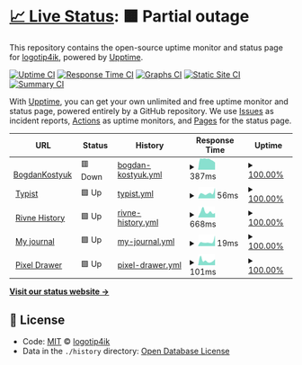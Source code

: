 # [📈 Live Status](https://logotip4ik.github.io/up-time): <!--live status--> **🟧 Partial outage**

This repository contains the open-source uptime monitor and status page for [logotip4ik](https://bit.ly/bogdan-kostyuk), powered by [Upptime](https://github.com/upptime/upptime).

[![Uptime CI](https://github.com/koj-co/upptime/workflows/Uptime%20CI/badge.svg)](https://github.com/koj-co/upptime/actions?query=workflow%3A%22Uptime+CI%22)
[![Response Time CI](https://github.com/koj-co/upptime/workflows/Response%20Time%20CI/badge.svg)](https://github.com/koj-co/upptime/actions?query=workflow%3A%22Response+Time+CI%22)
[![Graphs CI](https://github.com/koj-co/upptime/workflows/Graphs%20CI/badge.svg)](https://github.com/koj-co/upptime/actions?query=workflow%3A%22Graphs+CI%22)
[![Static Site CI](https://github.com/koj-co/upptime/workflows/Static%20Site%20CI/badge.svg)](https://github.com/koj-co/upptime/actions?query=workflow%3A%22Static+Site+CI%22)
[![Summary CI](https://github.com/koj-co/upptime/workflows/Summary%20CI/badge.svg)](https://github.com/koj-co/upptime/actions?query=workflow%3A%22Summary+CI%22)

With [Upptime](https://upptime.js.org), you can get your own unlimited and free uptime monitor and status page, powered entirely by a GitHub repository. We use [Issues](https://github.com/logotip4ik/up-time/issues) as incident reports, [Actions](https://github.com/logotip4ik/up-time/actions) as uptime monitors, and [Pages](https://logotip4ik.github.io/up-time) for the status page.

<!--start: status pages-->
<!-- This summary is generated by Upptime (https://github.com/upptime/upptime) -->
<!-- Do not edit this manually, your changes will be overwritten -->
<!-- prettier-ignore -->
| URL | Status | History | Response Time | Uptime |
| --- | ------ | ------- | ------------- | ------ |
| <img alt="" src="https://favicons.githubusercontent.com/bogdankostyuk.xyz" height="13"> [BogdanKostyuk](https://bogdankostyuk.xyz) | 🟥 Down | [bogdan-kostyuk.yml](https://github.com/logotip4ik/up-time/commits/HEAD/history/bogdan-kostyuk.yml) | <details><summary><img alt="Response time graph" src="./graphs/bogdan-kostyuk/response-time-week.png" height="20"> 387ms</summary><br><a href="https://logotip4ik.github.io/up-time/history/bogdan-kostyuk"><img alt="Response time 474" src="https://img.shields.io/endpoint?url=https%3A%2F%2Fraw.githubusercontent.com%2Flogotip4ik%2Fup-time%2FHEAD%2Fapi%2Fbogdan-kostyuk%2Fresponse-time.json"></a><br><a href="https://logotip4ik.github.io/up-time/history/bogdan-kostyuk"><img alt="24-hour response time 327" src="https://img.shields.io/endpoint?url=https%3A%2F%2Fraw.githubusercontent.com%2Flogotip4ik%2Fup-time%2FHEAD%2Fapi%2Fbogdan-kostyuk%2Fresponse-time-day.json"></a><br><a href="https://logotip4ik.github.io/up-time/history/bogdan-kostyuk"><img alt="7-day response time 387" src="https://img.shields.io/endpoint?url=https%3A%2F%2Fraw.githubusercontent.com%2Flogotip4ik%2Fup-time%2FHEAD%2Fapi%2Fbogdan-kostyuk%2Fresponse-time-week.json"></a><br><a href="https://logotip4ik.github.io/up-time/history/bogdan-kostyuk"><img alt="30-day response time 563" src="https://img.shields.io/endpoint?url=https%3A%2F%2Fraw.githubusercontent.com%2Flogotip4ik%2Fup-time%2FHEAD%2Fapi%2Fbogdan-kostyuk%2Fresponse-time-month.json"></a><br><a href="https://logotip4ik.github.io/up-time/history/bogdan-kostyuk"><img alt="1-year response time 474" src="https://img.shields.io/endpoint?url=https%3A%2F%2Fraw.githubusercontent.com%2Flogotip4ik%2Fup-time%2FHEAD%2Fapi%2Fbogdan-kostyuk%2Fresponse-time-year.json"></a></details> | <details><summary><a href="https://logotip4ik.github.io/up-time/history/bogdan-kostyuk">100.00%</a></summary><a href="https://logotip4ik.github.io/up-time/history/bogdan-kostyuk"><img alt="All-time uptime 99.96%" src="https://img.shields.io/endpoint?url=https%3A%2F%2Fraw.githubusercontent.com%2Flogotip4ik%2Fup-time%2FHEAD%2Fapi%2Fbogdan-kostyuk%2Fuptime.json"></a><br><a href="https://logotip4ik.github.io/up-time/history/bogdan-kostyuk"><img alt="24-hour uptime 100.00%" src="https://img.shields.io/endpoint?url=https%3A%2F%2Fraw.githubusercontent.com%2Flogotip4ik%2Fup-time%2FHEAD%2Fapi%2Fbogdan-kostyuk%2Fuptime-day.json"></a><br><a href="https://logotip4ik.github.io/up-time/history/bogdan-kostyuk"><img alt="7-day uptime 100.00%" src="https://img.shields.io/endpoint?url=https%3A%2F%2Fraw.githubusercontent.com%2Flogotip4ik%2Fup-time%2FHEAD%2Fapi%2Fbogdan-kostyuk%2Fuptime-week.json"></a><br><a href="https://logotip4ik.github.io/up-time/history/bogdan-kostyuk"><img alt="30-day uptime 100.00%" src="https://img.shields.io/endpoint?url=https%3A%2F%2Fraw.githubusercontent.com%2Flogotip4ik%2Fup-time%2FHEAD%2Fapi%2Fbogdan-kostyuk%2Fuptime-month.json"></a><br><a href="https://logotip4ik.github.io/up-time/history/bogdan-kostyuk"><img alt="1-year uptime 99.96%" src="https://img.shields.io/endpoint?url=https%3A%2F%2Fraw.githubusercontent.com%2Flogotip4ik%2Fup-time%2FHEAD%2Fapi%2Fbogdan-kostyuk%2Fuptime-year.json"></a></details>
| <img alt="" src="https://favicons.githubusercontent.com/logotip4ik.github.io" height="13"> [Typist](https://logotip4ik.github.io/typist/) | 🟩 Up | [typist.yml](https://github.com/logotip4ik/up-time/commits/HEAD/history/typist.yml) | <details><summary><img alt="Response time graph" src="./graphs/typist/response-time-week.png" height="20"> 56ms</summary><br><a href="https://logotip4ik.github.io/up-time/history/typist"><img alt="Response time 117" src="https://img.shields.io/endpoint?url=https%3A%2F%2Fraw.githubusercontent.com%2Flogotip4ik%2Fup-time%2FHEAD%2Fapi%2Ftypist%2Fresponse-time.json"></a><br><a href="https://logotip4ik.github.io/up-time/history/typist"><img alt="24-hour response time 110" src="https://img.shields.io/endpoint?url=https%3A%2F%2Fraw.githubusercontent.com%2Flogotip4ik%2Fup-time%2FHEAD%2Fapi%2Ftypist%2Fresponse-time-day.json"></a><br><a href="https://logotip4ik.github.io/up-time/history/typist"><img alt="7-day response time 56" src="https://img.shields.io/endpoint?url=https%3A%2F%2Fraw.githubusercontent.com%2Flogotip4ik%2Fup-time%2FHEAD%2Fapi%2Ftypist%2Fresponse-time-week.json"></a><br><a href="https://logotip4ik.github.io/up-time/history/typist"><img alt="30-day response time 61" src="https://img.shields.io/endpoint?url=https%3A%2F%2Fraw.githubusercontent.com%2Flogotip4ik%2Fup-time%2FHEAD%2Fapi%2Ftypist%2Fresponse-time-month.json"></a><br><a href="https://logotip4ik.github.io/up-time/history/typist"><img alt="1-year response time 117" src="https://img.shields.io/endpoint?url=https%3A%2F%2Fraw.githubusercontent.com%2Flogotip4ik%2Fup-time%2FHEAD%2Fapi%2Ftypist%2Fresponse-time-year.json"></a></details> | <details><summary><a href="https://logotip4ik.github.io/up-time/history/typist">100.00%</a></summary><a href="https://logotip4ik.github.io/up-time/history/typist"><img alt="All-time uptime 99.99%" src="https://img.shields.io/endpoint?url=https%3A%2F%2Fraw.githubusercontent.com%2Flogotip4ik%2Fup-time%2FHEAD%2Fapi%2Ftypist%2Fuptime.json"></a><br><a href="https://logotip4ik.github.io/up-time/history/typist"><img alt="24-hour uptime 100.00%" src="https://img.shields.io/endpoint?url=https%3A%2F%2Fraw.githubusercontent.com%2Flogotip4ik%2Fup-time%2FHEAD%2Fapi%2Ftypist%2Fuptime-day.json"></a><br><a href="https://logotip4ik.github.io/up-time/history/typist"><img alt="7-day uptime 100.00%" src="https://img.shields.io/endpoint?url=https%3A%2F%2Fraw.githubusercontent.com%2Flogotip4ik%2Fup-time%2FHEAD%2Fapi%2Ftypist%2Fuptime-week.json"></a><br><a href="https://logotip4ik.github.io/up-time/history/typist"><img alt="30-day uptime 100.00%" src="https://img.shields.io/endpoint?url=https%3A%2F%2Fraw.githubusercontent.com%2Flogotip4ik%2Fup-time%2FHEAD%2Fapi%2Ftypist%2Fuptime-month.json"></a><br><a href="https://logotip4ik.github.io/up-time/history/typist"><img alt="1-year uptime 99.99%" src="https://img.shields.io/endpoint?url=https%3A%2F%2Fraw.githubusercontent.com%2Flogotip4ik%2Fup-time%2FHEAD%2Fapi%2Ftypist%2Fuptime-year.json"></a></details>
| <img alt="" src="https://favicons.githubusercontent.com/rivne-history.surge.sh" height="13"> [Rivne History](https://rivne-history.surge.sh) | 🟩 Up | [rivne-history.yml](https://github.com/logotip4ik/up-time/commits/HEAD/history/rivne-history.yml) | <details><summary><img alt="Response time graph" src="./graphs/rivne-history/response-time-week.png" height="20"> 668ms</summary><br><a href="https://logotip4ik.github.io/up-time/history/rivne-history"><img alt="Response time 683" src="https://img.shields.io/endpoint?url=https%3A%2F%2Fraw.githubusercontent.com%2Flogotip4ik%2Fup-time%2FHEAD%2Fapi%2Frivne-history%2Fresponse-time.json"></a><br><a href="https://logotip4ik.github.io/up-time/history/rivne-history"><img alt="24-hour response time 528" src="https://img.shields.io/endpoint?url=https%3A%2F%2Fraw.githubusercontent.com%2Flogotip4ik%2Fup-time%2FHEAD%2Fapi%2Frivne-history%2Fresponse-time-day.json"></a><br><a href="https://logotip4ik.github.io/up-time/history/rivne-history"><img alt="7-day response time 668" src="https://img.shields.io/endpoint?url=https%3A%2F%2Fraw.githubusercontent.com%2Flogotip4ik%2Fup-time%2FHEAD%2Fapi%2Frivne-history%2Fresponse-time-week.json"></a><br><a href="https://logotip4ik.github.io/up-time/history/rivne-history"><img alt="30-day response time 935" src="https://img.shields.io/endpoint?url=https%3A%2F%2Fraw.githubusercontent.com%2Flogotip4ik%2Fup-time%2FHEAD%2Fapi%2Frivne-history%2Fresponse-time-month.json"></a><br><a href="https://logotip4ik.github.io/up-time/history/rivne-history"><img alt="1-year response time 683" src="https://img.shields.io/endpoint?url=https%3A%2F%2Fraw.githubusercontent.com%2Flogotip4ik%2Fup-time%2FHEAD%2Fapi%2Frivne-history%2Fresponse-time-year.json"></a></details> | <details><summary><a href="https://logotip4ik.github.io/up-time/history/rivne-history">100.00%</a></summary><a href="https://logotip4ik.github.io/up-time/history/rivne-history"><img alt="All-time uptime 99.97%" src="https://img.shields.io/endpoint?url=https%3A%2F%2Fraw.githubusercontent.com%2Flogotip4ik%2Fup-time%2FHEAD%2Fapi%2Frivne-history%2Fuptime.json"></a><br><a href="https://logotip4ik.github.io/up-time/history/rivne-history"><img alt="24-hour uptime 100.00%" src="https://img.shields.io/endpoint?url=https%3A%2F%2Fraw.githubusercontent.com%2Flogotip4ik%2Fup-time%2FHEAD%2Fapi%2Frivne-history%2Fuptime-day.json"></a><br><a href="https://logotip4ik.github.io/up-time/history/rivne-history"><img alt="7-day uptime 100.00%" src="https://img.shields.io/endpoint?url=https%3A%2F%2Fraw.githubusercontent.com%2Flogotip4ik%2Fup-time%2FHEAD%2Fapi%2Frivne-history%2Fuptime-week.json"></a><br><a href="https://logotip4ik.github.io/up-time/history/rivne-history"><img alt="30-day uptime 100.00%" src="https://img.shields.io/endpoint?url=https%3A%2F%2Fraw.githubusercontent.com%2Flogotip4ik%2Fup-time%2FHEAD%2Fapi%2Frivne-history%2Fuptime-month.json"></a><br><a href="https://logotip4ik.github.io/up-time/history/rivne-history"><img alt="1-year uptime 99.97%" src="https://img.shields.io/endpoint?url=https%3A%2F%2Fraw.githubusercontent.com%2Flogotip4ik%2Fup-time%2FHEAD%2Fapi%2Frivne-history%2Fuptime-year.json"></a></details>
| <img alt="" src="https://favicons.githubusercontent.com/logotip4ik.github.io" height="13"> [My journal](https://logotip4ik.github.io/my-journal/) | 🟩 Up | [my-journal.yml](https://github.com/logotip4ik/up-time/commits/HEAD/history/my-journal.yml) | <details><summary><img alt="Response time graph" src="./graphs/my-journal/response-time-week.png" height="20"> 19ms</summary><br><a href="https://logotip4ik.github.io/up-time/history/my-journal"><img alt="Response time 82" src="https://img.shields.io/endpoint?url=https%3A%2F%2Fraw.githubusercontent.com%2Flogotip4ik%2Fup-time%2FHEAD%2Fapi%2Fmy-journal%2Fresponse-time.json"></a><br><a href="https://logotip4ik.github.io/up-time/history/my-journal"><img alt="24-hour response time 46" src="https://img.shields.io/endpoint?url=https%3A%2F%2Fraw.githubusercontent.com%2Flogotip4ik%2Fup-time%2FHEAD%2Fapi%2Fmy-journal%2Fresponse-time-day.json"></a><br><a href="https://logotip4ik.github.io/up-time/history/my-journal"><img alt="7-day response time 19" src="https://img.shields.io/endpoint?url=https%3A%2F%2Fraw.githubusercontent.com%2Flogotip4ik%2Fup-time%2FHEAD%2Fapi%2Fmy-journal%2Fresponse-time-week.json"></a><br><a href="https://logotip4ik.github.io/up-time/history/my-journal"><img alt="30-day response time 28" src="https://img.shields.io/endpoint?url=https%3A%2F%2Fraw.githubusercontent.com%2Flogotip4ik%2Fup-time%2FHEAD%2Fapi%2Fmy-journal%2Fresponse-time-month.json"></a><br><a href="https://logotip4ik.github.io/up-time/history/my-journal"><img alt="1-year response time 82" src="https://img.shields.io/endpoint?url=https%3A%2F%2Fraw.githubusercontent.com%2Flogotip4ik%2Fup-time%2FHEAD%2Fapi%2Fmy-journal%2Fresponse-time-year.json"></a></details> | <details><summary><a href="https://logotip4ik.github.io/up-time/history/my-journal">100.00%</a></summary><a href="https://logotip4ik.github.io/up-time/history/my-journal"><img alt="All-time uptime 100.00%" src="https://img.shields.io/endpoint?url=https%3A%2F%2Fraw.githubusercontent.com%2Flogotip4ik%2Fup-time%2FHEAD%2Fapi%2Fmy-journal%2Fuptime.json"></a><br><a href="https://logotip4ik.github.io/up-time/history/my-journal"><img alt="24-hour uptime 100.00%" src="https://img.shields.io/endpoint?url=https%3A%2F%2Fraw.githubusercontent.com%2Flogotip4ik%2Fup-time%2FHEAD%2Fapi%2Fmy-journal%2Fuptime-day.json"></a><br><a href="https://logotip4ik.github.io/up-time/history/my-journal"><img alt="7-day uptime 100.00%" src="https://img.shields.io/endpoint?url=https%3A%2F%2Fraw.githubusercontent.com%2Flogotip4ik%2Fup-time%2FHEAD%2Fapi%2Fmy-journal%2Fuptime-week.json"></a><br><a href="https://logotip4ik.github.io/up-time/history/my-journal"><img alt="30-day uptime 100.00%" src="https://img.shields.io/endpoint?url=https%3A%2F%2Fraw.githubusercontent.com%2Flogotip4ik%2Fup-time%2FHEAD%2Fapi%2Fmy-journal%2Fuptime-month.json"></a><br><a href="https://logotip4ik.github.io/up-time/history/my-journal"><img alt="1-year uptime 100.00%" src="https://img.shields.io/endpoint?url=https%3A%2F%2Fraw.githubusercontent.com%2Flogotip4ik%2Fup-time%2FHEAD%2Fapi%2Fmy-journal%2Fuptime-year.json"></a></details>
| <img alt="" src="https://favicons.githubusercontent.com/pixel-drawer.vercel.app" height="13"> [Pixel Drawer](https://pixel-drawer.vercel.app/) | 🟩 Up | [pixel-drawer.yml](https://github.com/logotip4ik/up-time/commits/HEAD/history/pixel-drawer.yml) | <details><summary><img alt="Response time graph" src="./graphs/pixel-drawer/response-time-week.png" height="20"> 101ms</summary><br><a href="https://logotip4ik.github.io/up-time/history/pixel-drawer"><img alt="Response time 187" src="https://img.shields.io/endpoint?url=https%3A%2F%2Fraw.githubusercontent.com%2Flogotip4ik%2Fup-time%2FHEAD%2Fapi%2Fpixel-drawer%2Fresponse-time.json"></a><br><a href="https://logotip4ik.github.io/up-time/history/pixel-drawer"><img alt="24-hour response time 128" src="https://img.shields.io/endpoint?url=https%3A%2F%2Fraw.githubusercontent.com%2Flogotip4ik%2Fup-time%2FHEAD%2Fapi%2Fpixel-drawer%2Fresponse-time-day.json"></a><br><a href="https://logotip4ik.github.io/up-time/history/pixel-drawer"><img alt="7-day response time 101" src="https://img.shields.io/endpoint?url=https%3A%2F%2Fraw.githubusercontent.com%2Flogotip4ik%2Fup-time%2FHEAD%2Fapi%2Fpixel-drawer%2Fresponse-time-week.json"></a><br><a href="https://logotip4ik.github.io/up-time/history/pixel-drawer"><img alt="30-day response time 135" src="https://img.shields.io/endpoint?url=https%3A%2F%2Fraw.githubusercontent.com%2Flogotip4ik%2Fup-time%2FHEAD%2Fapi%2Fpixel-drawer%2Fresponse-time-month.json"></a><br><a href="https://logotip4ik.github.io/up-time/history/pixel-drawer"><img alt="1-year response time 187" src="https://img.shields.io/endpoint?url=https%3A%2F%2Fraw.githubusercontent.com%2Flogotip4ik%2Fup-time%2FHEAD%2Fapi%2Fpixel-drawer%2Fresponse-time-year.json"></a></details> | <details><summary><a href="https://logotip4ik.github.io/up-time/history/pixel-drawer">100.00%</a></summary><a href="https://logotip4ik.github.io/up-time/history/pixel-drawer"><img alt="All-time uptime 100.00%" src="https://img.shields.io/endpoint?url=https%3A%2F%2Fraw.githubusercontent.com%2Flogotip4ik%2Fup-time%2FHEAD%2Fapi%2Fpixel-drawer%2Fuptime.json"></a><br><a href="https://logotip4ik.github.io/up-time/history/pixel-drawer"><img alt="24-hour uptime 100.00%" src="https://img.shields.io/endpoint?url=https%3A%2F%2Fraw.githubusercontent.com%2Flogotip4ik%2Fup-time%2FHEAD%2Fapi%2Fpixel-drawer%2Fuptime-day.json"></a><br><a href="https://logotip4ik.github.io/up-time/history/pixel-drawer"><img alt="7-day uptime 100.00%" src="https://img.shields.io/endpoint?url=https%3A%2F%2Fraw.githubusercontent.com%2Flogotip4ik%2Fup-time%2FHEAD%2Fapi%2Fpixel-drawer%2Fuptime-week.json"></a><br><a href="https://logotip4ik.github.io/up-time/history/pixel-drawer"><img alt="30-day uptime 100.00%" src="https://img.shields.io/endpoint?url=https%3A%2F%2Fraw.githubusercontent.com%2Flogotip4ik%2Fup-time%2FHEAD%2Fapi%2Fpixel-drawer%2Fuptime-month.json"></a><br><a href="https://logotip4ik.github.io/up-time/history/pixel-drawer"><img alt="1-year uptime 100.00%" src="https://img.shields.io/endpoint?url=https%3A%2F%2Fraw.githubusercontent.com%2Flogotip4ik%2Fup-time%2FHEAD%2Fapi%2Fpixel-drawer%2Fuptime-year.json"></a></details>

<!--end: status pages-->

[**Visit our status website →**](https://logotip4ik.github.io/up-time)

## 📄 License

- Code: [MIT](./LICENSE) © [logotip4ik](https://bit.ly/bogdan-kostyuk)
- Data in the `./history` directory: [Open Database License](https://opendatacommons.org/licenses/odbl/1-0/)
